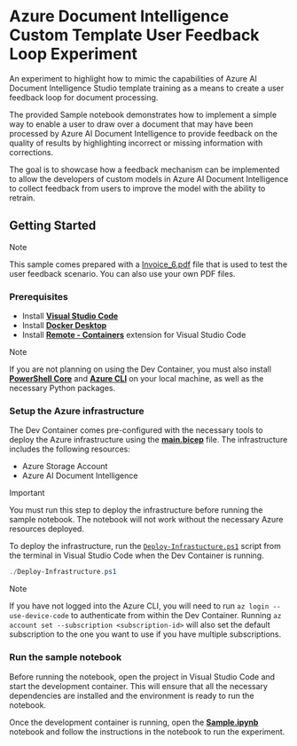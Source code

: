 # Azure Document Intelligence Custom Template User Feedback Loop Experiment

An experiment to highlight how to mimic the capabilities of Azure AI Document Intelligence Studio template training as a means to create a user feedback loop for document processing.

The provided Sample notebook demonstrates how to implement a simple way to enable a user to draw over a document that may have been processed by Azure AI Document Intelligence to provide feedback on the quality of results by highlighting incorrect or missing information with corrections. 

The goal is to showcase how a feedback mechanism can be implemented to allow the developers of custom models in Azure AI Document Intelligence to collect feedback from users to improve the model with the ability to retrain.

## Getting Started

> [!NOTE]
> This sample comes prepared with a [Invoice_6.pdf](./pdfs/Invoice_6.pdf) file that is used to test the user feedback scenario. You can also use your own PDF files.

### Prerequisites

- Install [**Visual Studio Code**](https://code.visualstudio.com/download)
- Install [**Docker Desktop**](https://www.docker.com/products/docker-desktop)
- Install [**Remote - Containers**](https://marketplace.visualstudio.com/items?itemName=ms-vscode-remote.remote-containers) extension for Visual Studio Code

> [!NOTE]
> If you are not planning on using the Dev Container, you must also install [**PowerShell Core**](https://docs.microsoft.com/en-us/powershell/scripting/install/installing-powershell) and [**Azure CLI**](https://docs.microsoft.com/en-us/cli/azure/install-azure-cli) on your local machine, as well as the necessary Python packages.

### Setup the Azure infrastructure

The Dev Container comes pre-configured with the necessary tools to deploy the Azure infrastructure using the [**main.bicep**](./infra/main.bicep) file. The infrastructure includes the following resources:

- Azure Storage Account
- Azure AI Document Intelligence

> [!IMPORTANT]
> You must run this step to deploy the infrastructure before running the sample notebook. The notebook will not work without the necessary Azure resources deployed.

To deploy the infrastructure, run the [`Deploy-Infrastucture.ps1`](./Deploy-Infrastructure.ps1) script from the terminal in Visual Studio Code when the Dev Container is running.

```powershell
./Deploy-Infrastructure.ps1
```

> [!NOTE]
> If you have not logged into the Azure CLI, you will need to run `az login --use-device-code` to authenticate from within the Dev Container. Running `az account set --subscription <subscription-id>` will also set the default subscription to the one you want to use if you have multiple subscriptions.

### Run the sample notebook

Before running the notebook, open the project in Visual Studio Code and start the development container. This will ensure that all the necessary dependencies are installed and the environment is ready to run the notebook.

Once the development container is running, open the [**Sample.ipynb**](./Sample.ipynb) notebook and follow the instructions in the notebook to run the experiment.